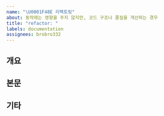 ```yaml
---
name: "\U0001F48E 리팩토링"
about: 동작에는 영향을 주지 않지만, 코드 구조나 품질을 개선하는 경우
title: "refactor: "
labels: documentation
assignees: brobro332
---
```


## 개요

## 본문

## 기타
